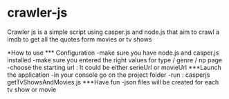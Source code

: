 crawler-js
==========

Crawler js is a simple script using casper.js and node.js that aim to crawl a imdb to get all the quotes form movies or tv shows

*How to use 
*** Configuration 
-make sure you have node.js and casper.js installed
-make sure you entered the right values for type / genre / np page 
-choose the starting url : It could be either serieUrl or movieUrl
***Launch the application
-in your console go on the project folder
-run : casperjs getTvShowsAndMovies.js
***Have fun 
-json files will be created for each tv show or movie 
